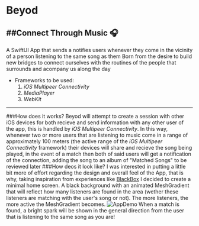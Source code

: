 # **Beyod**
##**Connect Through Music 🎧**
---
A SwiftUI App that sends a notifies users whenever they come in the vicinity of a person listening to the same song as them
Born from the desire to build new bridges to connect ourselves with the routines of the people that surrounds and acompany us along the day
- Frameworks to be used:
  1. *iOS Multipeer Connectivity* 
  2. *MediaPlayer*
  3. *WebKit*
---
###How does it works?
 Beyod will attempt to create a session with other iOS devices for both recieve and send information with any other user of the app, this is handled by *iOS Multipeer Connectivity*.
 In this way, whenever two or more users that are listening to music come in a range of approximately 100 meters (the active range of the *iOS Multipeer Connectivity* framework) their devices will
share and recieve the song being played, in the event of a match then both of said users will get a notification of the connection, adding the song to an album of "Matched Songs" to be reviewed later
###How deos it look like?
  I was interested in putting a little bit more of effort regarding the design and overall feel of the App, that is why, taking inspiration from experiences like [BlackBox](https://www.blackboxpuzzles.com) I
  decided to create a minimal home screen. A black background with an animated MeshGradient that will reflect how many listeners are found in the area (wether these listeners are matching with the user's song or not).
  The more listeners, the more active the MeshGradient becomes.
  ![AppDemo](https://github.com/user-attachments/assets/b3929ca7-6b3e-47ac-bb6e-df3d9ca45652)
  When a match is found, a bright spark will be shown in the general direction from the user that is listening to the same song as you are!
  



